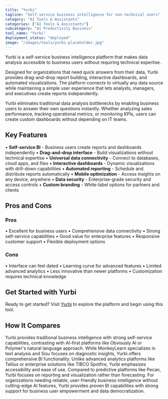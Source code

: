 ```yaml
---
title: "Yurbi"
tagline: "Self-service business intelligence for non-technical users"
category: "AI Tools & Assistants"
categories: ["AI Tools & Assistants"]
subcategory: "Ai Productivity Business"
tool_name: "Yurbi"
deployment_status: "deployed"
image: "/images/tools/yurbi-placeholder.jpg"
---
```

Yurbi is a self-service business intelligence platform that makes data analysis accessible to business users without requiring technical expertise.

Designed for organizations that need quick answers from their data, Yurbi provides drag-and-drop report building, interactive dashboards, and automated visualizations. The platform connects to virtually any data source while maintaining a simple user experience that lets analysts, managers, and executives create reports independently.

Yurbi eliminates traditional data analysis bottlenecks by enabling business users to answer their own questions instantly. Whether analyzing sales performance, tracking operational metrics, or monitoring KPIs, users can create custom dashboards without depending on IT teams.

## Key Features

• **Self-service BI** - Business users create reports and dashboards independently
• **Drag-and-drop interface** - Build visualizations without technical expertise
• **Universal data connectivity** - Connect to databases, cloud apps, and files
• **Interactive dashboards** - Dynamic visualizations with drill-down capabilities
• **Automated reporting** - Schedule and distribute reports automatically
• **Mobile optimization** - Access insights on any device, anywhere
• **Data security** - Enterprise-grade security and access controls
• **Custom branding** - White-label options for partners and clients

## Pros and Cons

### Pros
• Excellent for business users
• Comprehensive data connectivity
• Strong self-service capabilities
• Good value for enterprise features
• Responsive customer support
• Flexible deployment options

### Cons
• Interface can feel dated
• Learning curve for advanced features
• Limited advanced analytics
• Less innovative than newer platforms
• Customization requires technical knowledge

## Get Started with Yurbi

Ready to get started? Visit [Yurbi](https://www.yurbi.com) to explore the platform and begin using this tool.

## How It Compares

Yurbi provides traditional business intelligence with strong self-service capabilities, contrasting with AI-first platforms like Obviously AI or Polymer's natural language approach. While MonkeyLearn specializes in text analysis and Sisu focuses on diagnostic insights, Yurbi offers comprehensive BI functionality. Unlike advanced analytics platforms like Tellius or enterprise solutions like TIBCO Spotfire, Yurbi emphasizes accessibility and ease of use. Compared to predictive platforms like Pecan, Yurbi focuses on reporting and visualization rather than forecasting. For organizations needing reliable, user-friendly business intelligence without cutting-edge AI features, Yurbi provides proven BI capabilities with strong support for business user empowerment and data democratization.